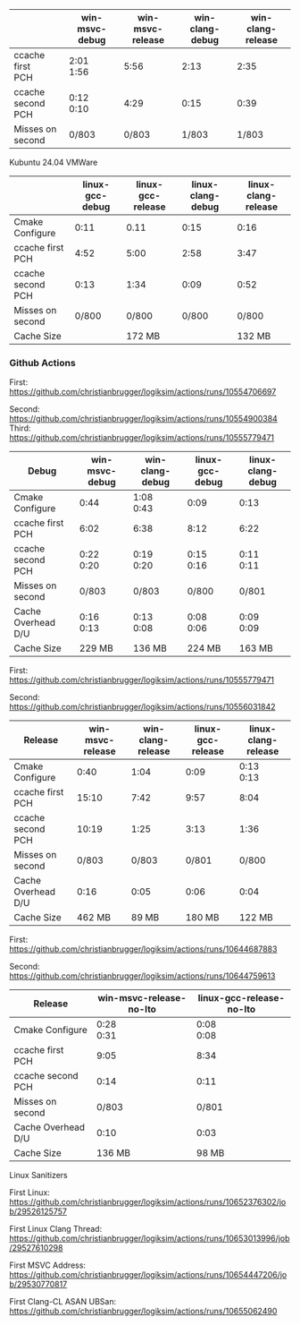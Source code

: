 |                        | win-msvc-debug | win-msvc-release | win-clang-debug | win-clang-release |
| ---------------------- | -------------- | ---------------- | --------------- | ----------------- |
| ccache first<br />PCH  | 2:01<br />1:56 | 5:56             | 2:13            | 2:35              |
| ccache second<br />PCH | 0:12<br />0:10 | 4:29             | 0:15            | 0:39              |
| Misses on second       | 0/803          | 0/803            | 1/803           | 1/803             |



Kubuntu 24.04 VMWare

|                        | linux-gcc-debug | linux-gcc-release | linux-clang-debug | linux-clang-release |
| ---------------------- | --------------- | ----------------- | ----------------- | ------------------- |
| Cmake Configure        | 0:11            | 0.11              | 0:15              | 0:16                |
| ccache first<br />PCH  | 4:52            | 5:00              | 2:58              | 3:47                |
| ccache second<br />PCH | 0:13            | 1:34              | 0:09              | 0:52                |
| Misses on second       | 0/800           | 0/800             | 0/800             | 0/800               |
| Cache Size             |                 | 172 MB            |                   | 132 MB              |





### Github Actions

First: https://github.com/christianbrugger/logiksim/actions/runs/10554706697

Second: https://github.com/christianbrugger/logiksim/actions/runs/10554900384
Third: https://github.com/christianbrugger/logiksim/actions/runs/10555779471

| Debug                  | win-msvc-debug | win-clang-debug | linux-gcc-debug | linux-clang-debug |
| ---------------------- | -------------- | --------------- | --------------- | ----------------- |
| Cmake Configure        | 0:44           | 1:08<br />0:43  | 0:09            | 0:13              |
| ccache first<br />PCH  | 6:02           | 6:38            | 8:12            | 6:22              |
| ccache second<br />PCH | 0:22<br />0:20 | 0:19<br />0:20  | 0:15<br />0:16  | 0:11<br />0:11    |
| Misses on second       | 0/803          | 0/803           | 0/800           | 0/801             |
| Cache Overhead D/U     | 0:16<br />0:13 | 0:13<br />0:08  | 0:08<br />0:06  | 0:09<br />0:09    |
| Cache Size             | 229 MB         | 136 MB          | 224 MB          | 163 MB            |

First: https://github.com/christianbrugger/logiksim/actions/runs/10555779471

Second: https://github.com/christianbrugger/logiksim/actions/runs/10556031842

| Release                | win-msvc-release | win-clang-release | linux-gcc-release | linux-clang-release |
| ---------------------- | ---------------- | ----------------- | ----------------- | ------------------- |
| Cmake Configure        | 0:40             | 1:04              | 0:09              | 0:13<br />0:13      |
| ccache first<br />PCH  | 15:10            | 7:42              | 9:57              | 8:04                |
| ccache second<br />PCH | 10:19            | 1:25              | 3:13              | 1:36                |
| Misses on second       | 0/803            | 0/803             | 0/801             | 0/800               |
| Cache Overhead D/U     | 0:16             | 0:05              | 0:06              | 0:04                |
| Cache Size             | 462 MB           | 89 MB             | 180 MB            | 122 MB              |

First: https://github.com/christianbrugger/logiksim/actions/runs/10644687883

Second: https://github.com/christianbrugger/logiksim/actions/runs/10644759613

| Release                | win-msvc-release-no-lto | linux-gcc-release-no-lto |
| ---------------------- | ----------------------- | ------------------------ |
| Cmake Configure        | 0:28<br />0:31          | 0:08<br />0:08           |
| ccache first<br />PCH  | 9:05                    | 8:34                     |
| ccache second<br />PCH | 0:14                    | 0:11                     |
| Misses on second       | 0/803                   | 0/801                    |
| Cache Overhead D/U     | 0:10                    | 0:03                     |
| Cache Size             | 136 MB                  | 98 MB                    |





Linux Sanitizers

First Linux: https://github.com/christianbrugger/logiksim/actions/runs/10652376302/job/29526125757

First Linux Clang Thread: https://github.com/christianbrugger/logiksim/actions/runs/10653013996/job/29527610298

First MSVC Address: https://github.com/christianbrugger/logiksim/actions/runs/10654447206/job/29530770817

First Clang-CL ASAN UBSan: https://github.com/christianbrugger/logiksim/actions/runs/10655062490



















